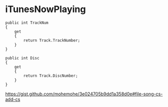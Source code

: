 iTunesNowPlaying
================

```
public int TrackNum
{
    get
    {
        return Track.TrackNumber;
    }
}

public int Disc
{
    get
    {
        return Track.DiscNumber;
    }
}
```

https://gist.github.com/mohemohe/3e024705b9dd1a358d0e#file-song-cs-add-cs